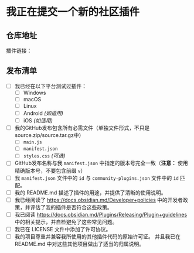# 我正在提交一个新的社区插件

## 仓库地址

<!--- 在此粘贴你的仓库链接，方便查看 -->
插件链接：

## 发布清单
- [ ] 我已经在以下平台测试过插件：
  - [ ] Windows
  - [ ] macOS
  - [ ] Linux
  - [ ] Android _(如适用)_
  - [ ] iOS _(如适用)_
- [ ] 我的GitHub发布包含所有必需文件（单独文件形式，不只是source.zip/source.tar.gz中）
  - [ ] `main.js`
  - [ ] `manifest.json`
  - [ ] `styles.css` _(可选)_
- [ ] GitHub发布名称与我 `manifest.json` 中指定的版本号完全一致（**注意：** 使用精确版本号，不要包含前缀 `v`）
- [ ] 我 `manifest.json` 文件中的 `id` 与 `community-plugins.json` 文件中的 `id` 匹配。
- [ ] 我的 README.md 描述了插件的用途，并提供了清晰的使用说明。
- [ ] 我已经阅读了 https://docs.obsidian.md/Developer+policies 中的开发者政策，并评估了我的插件是否符合这些政策。
- [ ] 我已阅读 https://docs.obsidian.md/Plugins/Releasing/Plugin+guidelines 中的相关提示，并自检避免了这些常见问题。
- [ ] 我已在 LICENSE 文件中添加了许可协议。
- [ ] 我的项目尊重并兼容我所使用的其他插件代码的原始许可证。
      并且我已在 README.md 中对这些其他项目做出了适当的归属说明。
